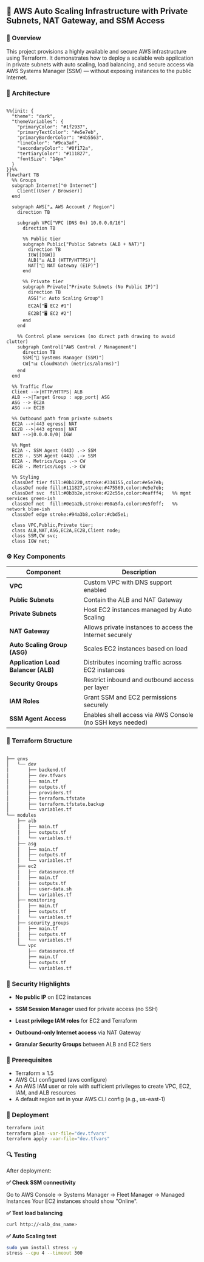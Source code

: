 ## 🚀 AWS Auto Scaling Infrastructure with Private Subnets, NAT Gateway, and SSM Access

### 📘 Overview

This project provisions a highly available and secure AWS infrastructure using Terraform.
It demonstrates how to deploy a scalable web application in private subnets with auto scaling, load balancing, and secure access via AWS Systems Manager (SSM) — without exposing instances to the public Internet.

### 🧩 Architecture

```mermaid

%%{init: {
  "theme": "dark",
  "themeVariables": {
    "primaryColor": "#1f2937",
    "primaryTextColor": "#e5e7eb",
    "primaryBorderColor": "#4b5563",
    "lineColor": "#9ca3af",
    "secondaryColor": "#0f172a",
    "tertiaryColor": "#111827",
    "fontSize": "14px"
  }
}}%%
flowchart TB
  %% Groups
  subgraph Internet["🌐 Internet"]
    Client[(User / Browser)]
  end

  subgraph AWS["☁️ AWS Account / Region"]
    direction TB

    subgraph VPC["VPC (DNS On) 10.0.0.0/16"]
      direction TB

      %% Public tier
      subgraph Public["Public Subnets (ALB + NAT)"]
        direction TB
        IGW[[IGW]]
        ALB["⚖️ ALB (HTTP/HTTPS)"]
        NAT["🔁 NAT Gateway (EIP)"]
      end

      %% Private tier
      subgraph Private["Private Subnets (No Public IP)"]
        direction TB
        ASG["📈 Auto Scaling Group"]
        EC2A["🖥️ EC2 #1"]
        EC2B["🖥️ EC2 #2"]
      end
    end

    %% Control plane services (no direct path drawing to avoid clutter)
    subgraph Control["AWS Control / Management"]
      direction TB
      SSM["🔐 Systems Manager (SSM)"]
      CW["📊 CloudWatch (metrics/alarms)"]
    end
  end

  %% Traffic flow
  Client -->|HTTP/HTTPS| ALB
  ALB -->|Target Group : app_port| ASG
  ASG --> EC2A
  ASG --> EC2B

  %% Outbound path from private subnets
  EC2A -->|443 egress| NAT
  EC2B -->|443 egress| NAT
  NAT -->|0.0.0.0/0| IGW

  %% Mgmt
  EC2A -. SSM Agent (443) .-> SSM
  EC2B -. SSM Agent (443) .-> SSM
  EC2A -. Metrics/Logs .-> CW
  EC2B -. Metrics/Logs .-> CW

  %% Styling
  classDef tier fill:#0b1220,stroke:#334155,color:#e5e7eb;
  classDef node fill:#111827,stroke:#475569,color:#e5e7eb;
  classDef svc  fill:#0b3b2e,stroke:#22c55e,color:#eafff4;   %% mgmt services green-ish
  classDef net  fill:#0e1a2b,stroke:#60a5fa,color:#e5f0ff;   %% network blue-ish
  classDef edge stroke:#94a3b8,color:#cbd5e1;

  class VPC,Public,Private tier;
  class ALB,NAT,ASG,EC2A,EC2B,Client node;
  class SSM,CW svc;
  class IGW net;

```


### ⚙️ Key Components

| Component                           | Description                                               |
| ----------------------------------- | --------------------------------------------------------- |
| **VPC**                             | Custom VPC with DNS support enabled                       |
| **Public Subnets**                  | Contain the ALB and NAT Gateway                           |
| **Private Subnets**                 | Host EC2 instances managed by Auto Scaling                |
| **NAT Gateway**                     | Allows private instances to access the Internet securely  |
| **Auto Scaling Group (ASG)**        | Scales EC2 instances based on load                        |
| **Application Load Balancer (ALB)** | Distributes incoming traffic across EC2 instances         |
| **Security Groups**                 | Restrict inbound and outbound access per layer            |
| **IAM Roles**                       | Grant SSM and EC2 permissions securely                    |
| **SSM Agent Access**                | Enables shell access via AWS Console (no SSH keys needed) |


### 🧱 Terraform Structure

```bash

├── envs
│   └── dev
│       ├── backend.tf
│       ├── dev.tfvars
│       ├── main.tf
│       ├── outputs.tf
│       ├── providers.tf
│       ├── terraform.tfstate
│       ├── terraform.tfstate.backup
│       └── variables.tf
└── modules
    ├── alb
    │   ├── main.tf
    │   ├── outputs.tf
    │   └── variables.tf
    ├── asg
    │   ├── main.tf
    │   ├── outputs.tf
    │   └── variables.tf
    ├── ec2
    │   ├── datasource.tf
    │   ├── main.tf
    │   ├── outputs.tf
    │   ├── user-data.sh
    │   └── variables.tf
    ├── monitoring
    │   ├── main.tf
    │   ├── outputs.tf
    │   └── variables.tf
    ├── security_groups
    │   ├── main.tf
    │   ├── outputs.tf
    │   └── variables.tf
    └── vpc
        ├── datasource.tf
        ├── main.tf
        ├── outputs.tf
        └── variables.tf

```

### 🔐 Security Highlights

* **No public IP** on EC2 instances

* **SSM Session Manager** used for private access (no SSH)

* **Least privilege IAM roles** for EC2 and Terraform

* **Outbound-only Internet access** via NAT Gateway
  
* **Granular Security Groups** between ALB and EC2 tiers

### 🧰 Prerequisites

* Terraform ≥ 1.5
* AWS CLI configured (aws configure)
* An AWS IAM user or role with sufficient privileges to create VPC, EC2, IAM, and ALB resources
* A default region set in your AWS CLI config (e.g., us-east-1)

### 🚀 Deployment

``` bash
terraform init
terraform plan -var-file="dev.tfvars"
terraform apply -var-file="dev.tfvars"
```

### 🔍 Testing

After deployment:

**✅ Check SSM connectivity**

Go to AWS Console → Systems Manager → Fleet Manager → Managed Instances
Your EC2 instances should show "Online".

**✅ Test load balancing**
``` bash
curl http://<alb_dns_name>
```
**✅ Auto Scaling test**
``` bash
sudo yum install stress -y
stress --cpu 4 --timeout 300
```

